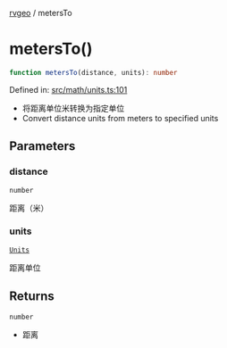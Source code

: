 [rvgeo](../index.md) / metersTo

# metersTo()

```ts
function metersTo(distance, units): number
```

Defined in: [src/math/units.ts:101](https://github.com/pzq123456/RVGeo/blob/e727f6f6e310621d656b74948bed9956ff45a613/src/math/units.ts#L101)

- 将距离单位米转换为指定单位
- Convert distance units from meters to specified units

## Parameters

### distance

`number`

距离（米）

### units

[`Units`](../type-aliases/Units.md)

距离单位

## Returns

`number`

- 距离
